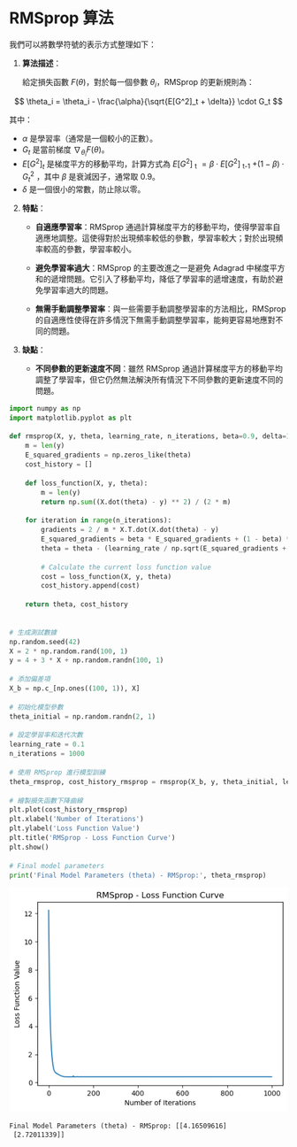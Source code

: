 # RMSprop 算法

我們可以將數學符號的表示方式整理如下：

1. **算法描述**：

   給定損失函數 $F(\theta)$，對於每一個參數 $\theta_i$，RMSprop 的更新規則為：

$$
\theta_i = \theta_i - \frac{\alpha}{\sqrt{E[G^2]_t + \delta}} \cdot G_t
$$


   其中：
   - $\alpha$ 是學習率（通常是一個較小的正數）。
   - $G_t$ 是當前梯度 $\nabla_{\theta_i} F(\theta)$。
   - $E[G^2]_t$ 是梯度平方的移動平均，計算方式為 $E[G^2]$ <sub>t</sub> $= \beta \cdot E[G^2]$ <sub>t-1</sub> $+ (1-\beta) \cdot G_t^2$ ，其中 $\beta$ 是衰減因子，通常取 0.9。
   - $\delta$ 是一個很小的常數，防止除以零。

2. **特點**：

   - **自適應學習率**：RMSprop 通過計算梯度平方的移動平均，使得學習率自適應地調整。這使得對於出現頻率較低的參數，學習率較大；對於出現頻率較高的參數，學習率較小。

   - **避免學習率過大**：RMSprop 的主要改進之一是避免 Adagrad 中梯度平方和的遞增問題。它引入了移動平均，降低了學習率的遞增速度，有助於避免學習率過大的問題。

   - **無需手動調整學習率**：與一些需要手動調整學習率的方法相比，RMSprop 的自適應性使得在許多情況下無需手動調整學習率，能夠更容易地應對不同的問題。

3. **缺點**：

   - **不同參數的更新速度不同**：雖然 RMSprop 通過計算梯度平方的移動平均調整了學習率，但它仍然無法解決所有情況下不同參數的更新速度不同的問題。


```python
import numpy as np
import matplotlib.pyplot as plt

def rmsprop(X, y, theta, learning_rate, n_iterations, beta=0.9, delta=1e-8):
    m = len(y)
    E_squared_gradients = np.zeros_like(theta)
    cost_history = []

    def loss_function(X, y, theta):
        m = len(y)
        return np.sum((X.dot(theta) - y) ** 2) / (2 * m)

    for iteration in range(n_iterations):
        gradients = 2 / m * X.T.dot(X.dot(theta) - y)
        E_squared_gradients = beta * E_squared_gradients + (1 - beta) * gradients**2
        theta = theta - (learning_rate / np.sqrt(E_squared_gradients + delta)) * gradients

        # Calculate the current loss function value
        cost = loss_function(X, y, theta)
        cost_history.append(cost)

    return theta, cost_history


# 生成測試數據
np.random.seed(42)
X = 2 * np.random.rand(100, 1)
y = 4 + 3 * X + np.random.randn(100, 1)

# 添加偏差項
X_b = np.c_[np.ones((100, 1)), X]

# 初始化模型參數
theta_initial = np.random.randn(2, 1)

# 設定學習率和迭代次數
learning_rate = 0.1
n_iterations = 1000

# 使用 RMSprop 進行模型訓練
theta_rmsprop, cost_history_rmsprop = rmsprop(X_b, y, theta_initial, learning_rate, n_iterations)

# 繪製損失函數下降曲線
plt.plot(cost_history_rmsprop)
plt.xlabel('Number of Iterations')
plt.ylabel('Loss Function Value')
plt.title('RMSprop - Loss Function Curve')
plt.show()

# Final model parameters
print('Final Model Parameters (theta) - RMSprop:', theta_rmsprop)


```


    
![png](output_1_0.png)
    


    Final Model Parameters (theta) - RMSprop: [[4.16509616]
     [2.72011339]]
    


```python

```
